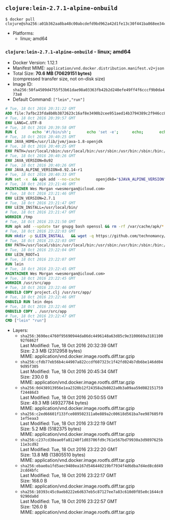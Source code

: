 ## `clojure:lein-2.7.1-alpine-onbuild`

```console
$ docker pull clojure@sha256:a01b362aa8ba48c00abcdefd9bd962a42d1fe13c30f441ba868ee34c5082b282
```

-	Platforms:
	-	linux; amd64

### `clojure:lein-2.7.1-alpine-onbuild` - linux; amd64

-	Docker Version: 1.12.1
-	Manifest MIME: `application/vnd.docker.distribution.manifest.v2+json`
-	Total Size: **70.6 MB (70629151 bytes)**  
	(compressed transfer size, not on-disk size)
-	Image ID: `sha256:50fa4509d4755f53b61dae98a03363fb42b2d240efe49ff4f6cccf9b0da473a8`
-	Default Command: `["lein","run"]`

```dockerfile
# Tue, 18 Oct 2016 20:31:22 GMT
ADD file:7afbc23fda8b0b3872623c16af8e3490b2cee951aed14b3794389c2f946cc8c7 in / 
# Tue, 18 Oct 2016 20:39:57 GMT
ENV LANG=C.UTF-8
# Tue, 18 Oct 2016 20:39:58 GMT
RUN { 		echo '#!/bin/sh'; 		echo 'set -e'; 		echo; 		echo 'dirname "$(dirname "$(readlink -f "$(which javac || which java)")")"'; 	} > /usr/local/bin/docker-java-home 	&& chmod +x /usr/local/bin/docker-java-home
# Tue, 18 Oct 2016 20:40:25 GMT
ENV JAVA_HOME=/usr/lib/jvm/java-1.8-openjdk
# Tue, 18 Oct 2016 20:40:25 GMT
ENV PATH=/usr/local/sbin:/usr/local/bin:/usr/sbin:/usr/bin:/sbin:/bin:/usr/lib/jvm/java-1.8-openjdk/jre/bin:/usr/lib/jvm/java-1.8-openjdk/bin
# Tue, 18 Oct 2016 20:40:26 GMT
ENV JAVA_VERSION=8u92
# Tue, 18 Oct 2016 20:40:26 GMT
ENV JAVA_ALPINE_VERSION=8.92.14-r1
# Tue, 18 Oct 2016 20:40:33 GMT
RUN set -x 	&& apk add --no-cache 		openjdk8="$JAVA_ALPINE_VERSION" 	&& [ "$JAVA_HOME" = "$(docker-java-home)" ]
# Tue, 18 Oct 2016 23:21:46 GMT
MAINTAINER Wes Morgan <wesmorgan@icloud.com>
# Tue, 18 Oct 2016 23:21:46 GMT
ENV LEIN_VERSION=2.7.1
# Tue, 18 Oct 2016 23:21:47 GMT
ENV LEIN_INSTALL=/usr/local/bin/
# Tue, 18 Oct 2016 23:21:47 GMT
WORKDIR /tmp
# Tue, 18 Oct 2016 23:21:50 GMT
RUN apk add --update tar gnupg bash openssl && rm -rf /var/cache/apk/*
# Tue, 18 Oct 2016 23:22:03 GMT
RUN mkdir -p $LEIN_INSTALL   && wget -q https://github.com/technomancy/leiningen/archive/$LEIN_VERSION.tar.gz   && echo "Comparing archive checksum ..."   && echo "876221e884780c865c2ce5c9aa5675a7cae9f215 *$LEIN_VERSION.tar.gz" | sha1sum -c -   && mkdir ./leiningen   && tar -xzf $LEIN_VERSION.tar.gz  -C ./leiningen/ --strip-components=1   && mv leiningen/bin/lein-pkg $LEIN_INSTALL/lein   && rm -rf $LEIN_VERSION.tar.gz ./leiningen   && chmod 0755 $LEIN_INSTALL/lein   && wget -q https://github.com/technomancy/leiningen/releases/download/$LEIN_VERSION/leiningen-$LEIN_VERSION-standalone.zip   && wget -q https://github.com/technomancy/leiningen/releases/download/$LEIN_VERSION/leiningen-$LEIN_VERSION-standalone.zip.asc   && gpg --keyserver pool.sks-keyservers.net --recv-key 2E708FB2FCECA07FF8184E275A92E04305696D78   && echo "Verifying Jar file signature ..."   && gpg --verify leiningen-$LEIN_VERSION-standalone.zip.asc   && rm leiningen-$LEIN_VERSION-standalone.zip.asc   && mkdir -p /usr/share/java   && mv leiningen-$LEIN_VERSION-standalone.zip /usr/share/java/leiningen-$LEIN_VERSION-standalone.jar
# Tue, 18 Oct 2016 23:22:03 GMT
ENV PATH=/usr/local/sbin:/usr/local/bin:/usr/sbin:/usr/bin:/sbin:/bin:/usr/lib/jvm/java-1.8-openjdk/jre/bin:/usr/lib/jvm/java-1.8-openjdk/bin:/usr/local/bin/
# Tue, 18 Oct 2016 23:22:04 GMT
ENV LEIN_ROOT=1
# Tue, 18 Oct 2016 23:22:07 GMT
RUN lein
# Tue, 18 Oct 2016 23:22:45 GMT
MAINTAINER Wes Morgan <wesmorgan@icloud.com>
# Tue, 18 Oct 2016 23:22:45 GMT
WORKDIR /usr/src/app
# Tue, 18 Oct 2016 23:22:46 GMT
ONBUILD COPY project.clj /usr/src/app/
# Tue, 18 Oct 2016 23:22:46 GMT
ONBUILD RUN lein deps
# Tue, 18 Oct 2016 23:22:46 GMT
ONBUILD COPY . /usr/src/app
# Tue, 18 Oct 2016 23:22:47 GMT
CMD ["lein" "run"]
```

-	Layers:
	-	`sha256:3690ec4760f95690944da86dc4496148a63d85c9e3100669a318110092f6862f`  
		Last Modified: Tue, 18 Oct 2016 20:32:39 GMT  
		Size: 2.3 MB (2312958 bytes)  
		MIME: application/vnd.docker.image.rootfs.diff.tar.gzip
	-	`sha256:cfdb77eb56b4c44907a822ccdf607323c1f42fd024b7db6be146dd049d95f305`  
		Last Modified: Tue, 18 Oct 2016 20:45:34 GMT  
		Size: 230.0 B  
		MIME: application/vnd.docker.image.rootfs.diff.tar.gzip
	-	`sha256:0d438913956e1ea2320b12f24358a2b0822a0b3a09aa59d082151759f24486d3`  
		Last Modified: Tue, 18 Oct 2016 20:50:55 GMT  
		Size: 49.3 MB (49327784 bytes)  
		MIME: application/vnd.docker.image.rootfs.diff.tar.gzip
	-	`sha256:c2ed66601f133fce089502311a0e889a2c00618d561ba7ee987605f01ef5eaa3`  
		Last Modified: Tue, 18 Oct 2016 23:22:19 GMT  
		Size: 5.2 MB (5182375 bytes)  
		MIME: application/vnd.docker.image.rootfs.diff.tar.gzip
	-	`sha256:c237cd38eae0fa81240f1d03706fd9c761e567bd79930a3d9897625b11e3cd92`  
		Last Modified: Tue, 18 Oct 2016 23:22:20 GMT  
		Size: 13.8 MB (13805510 bytes)  
		MIME: application/vnd.docker.image.rootfs.diff.tar.gzip
	-	`sha256:ebae0a1fd5aec9480ea167d546440219bf7934f4d6dba7d4ed8cdd492cdd4bfc`  
		Last Modified: Tue, 18 Oct 2016 23:22:17 GMT  
		Size: 168.0 B  
		MIME: application/vnd.docker.image.rootfs.diff.tar.gzip
	-	`sha256:10393c45c0aeb8222e6d637eb5c87127ee7a83c610d0f85e0c1644c09290da0d`  
		Last Modified: Tue, 18 Oct 2016 23:22:57 GMT  
		Size: 126.0 B  
		MIME: application/vnd.docker.image.rootfs.diff.tar.gzip
